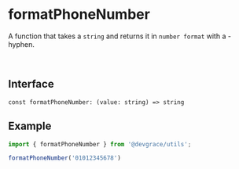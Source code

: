 # formatPhoneNumber

A function that takes a `string` and returns it in `number format` with a - hyphen.

<br />

## Interface
```tsx
const formatPhoneNumber: (value: string) => string
```

## Example
```ts
import { formatPhoneNumber } from '@devgrace/utils';

formatPhoneNumber('01012345678')
```